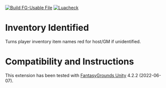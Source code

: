 [![Build FG-Usable File](https://github.com/FG-Unofficial-Developers-Guild/FG-CoreRPG-Inventory-Identified/actions/workflows/create-ext.yml/badge.svg)](https://github.com/FG-Unofficial-Developers-Guild/FG-CoreRPG-Inventory-Identified/actions/workflows/create-ext.yml) [![Luacheck](https://github.com/FG-Unofficial-Developers-Guild/FG-CoreRPG-Inventory-Identified/actions/workflows/luacheck.yml/badge.svg)](https://github.com/FG-Unofficial-Developers-Guild/FG-CoreRPG-Inventory-Identified/actions/workflows/luacheck.yml)

# Inventory Identified
Turns player inventory item names red for host/GM if unidentified.

# Compatibility and Instructions
This extension has been tested with [FantasyGrounds Unity](https://www.fantasygrounds.com/home/FantasyGroundsUnity.php) 4.2.2 (2022-06-07).
